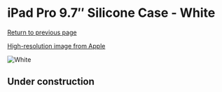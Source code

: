 # iPad Pro 9.7″ Silicone Case - White

[Return to previous page](/ipad_pro97)

[High-resolution image from Apple](https://store.storeimages.cdn-apple.com/8756/as-images.apple.com/is/MM202?wid=4500&hei=4500&fmt=png)

<div style="width: 512px"><img src="/almost_uncompressed/MM202.webp" alt="White"></div>

## Under construction

